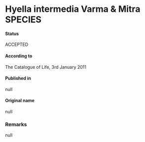 # Hyella intermedia Varma & Mitra SPECIES

#### Status
ACCEPTED

#### According to
The Catalogue of Life, 3rd January 2011

#### Published in
null

#### Original name
null

### Remarks
null